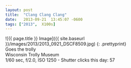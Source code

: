 ```yaml
---
layout: post
title:  "Clang Clang Clang"
date:   2013-09-21  13:45:07 -0600
tags: ["2013",  X100s]
---
```

![{{ page.title }} Image]({{ site.baseurl }}/images/2013/2013_0921_DSCF8509.jpg)
{: .prettyprint}  
Goes the trolly  
Wisconsin Trolly Museum  
1/60 sec, f/2.0, ISO 1250 - Shutter clicks this day: 57
